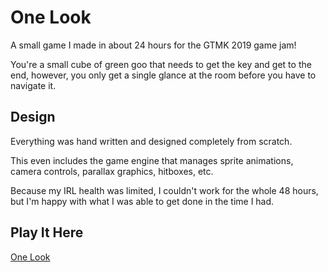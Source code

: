 # One Look
A small game I made in about 24 hours for the GTMK 2019 game jam!

You're a small cube of green goo that needs to get the key and get to the end, however, you only get a single glance at the room before you have to navigate it.

## Design
Everything was hand written and designed completely from scratch. 

This even includes the game engine that manages sprite animations, camera controls, parallax graphics, hitboxes, etc.

Because my IRL health was limited, I couldn't work for the whole 48 hours, but I'm happy with what I was able to get done in the time I had.

## Play It Here
[One Look](https://danegraphics.itch.io/one-look)
